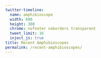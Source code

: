 ```yaml
---
twitter-timeline:
  name: amphibioscope
  width: 600
  height: 300
  chrome: nofooter noborders transparent
  tweet_limit: 16
  inject_js: true
title: Recent Amphibioscopes
permalink: /recent-amphibioscopes/
---
```


